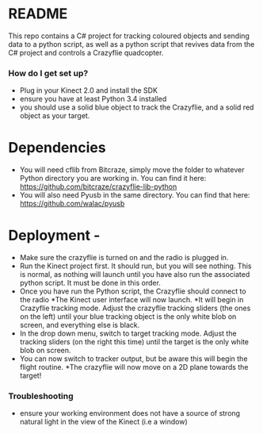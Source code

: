 # README #

This repo contains a C# project for tracking coloured objects and sending data to a python script, as well as a python script that revives data from the C# project and controls a Crazyflie quadcopter.  

### How do I get set up? ###

* Plug in your Kinect 2.0 and install the SDK
* ensure you have at least Python 3.4 installed
* you should use a solid blue object to track the Crazyflie, and a solid red object as your target. 

# Dependencies  
* You will need cflib from Bitcraze, simply move the folder to whatever Python directory you are working in. You can find it here: https://github.com/bitcraze/crazyflie-lib-python 
* You will also need Pyusb in the same directory. You can find that here: https://github.com/walac/pyusb


# Deployment -

* Make sure the crazyflie is turned on and the radio is plugged in.
* Run the Kinect project first. It should run, but you will see nothing. This is normal, as nothing will launch until you have also run the associated python script. It must be done in this order. 
* Once you have run the Python script, the Crazyflie should connect to the radio 
*The Kinect user interface will now launch.
*It will begin in Crazyflie tracking mode. Adjust the crazyflie tracking sliders (the ones on the left) until your blue tracking object is the only white blob on screen, and everything else is black.
* In the drop down menu, switch to target tracking mode. Adjust the tracking sliders (on the right this time) until the target is the only white blob on screen. 
* You can now switch to tracker output, but be aware this will begin the flight routine. 
*The crazyflie will now move on a 2D plane towards the target!

### Troubleshooting ###

* ensure your working environment does not have a source of strong natural light in the view of the Kinect (i.e a window)